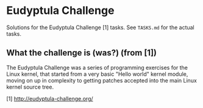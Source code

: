 # Eudyptula Challenge

Solutions for the Eudyptula Challenge [1] tasks. See `TASKS.md` for the actual tasks.


## What the challenge is (was?) (from [1])

The Eudyptula Challenge was a series of programming exercises for the Linux kernel, that started from a very basic "Hello world" kernel module, moving on up in complexity to getting patches accepted into the main Linux kernel source tree.


[1] http://eudyptula-challenge.org/
